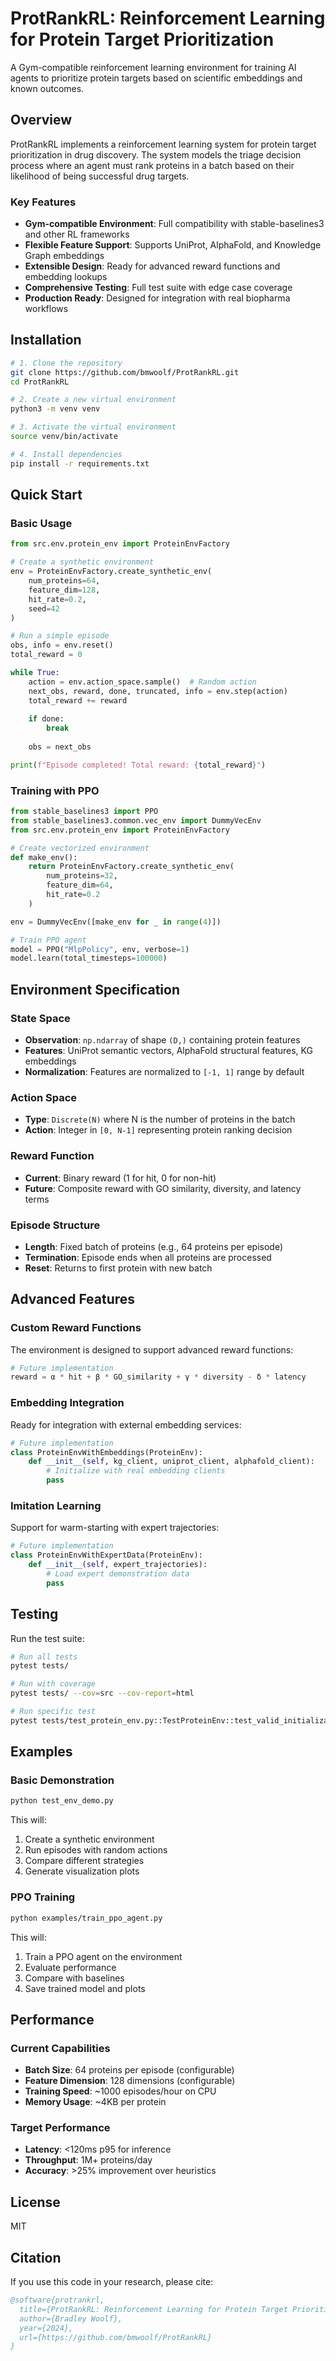 # ProtRankRL: Reinforcement Learning for Protein Target Prioritization

A Gym-compatible reinforcement learning environment for training AI agents to prioritize protein targets based on scientific embeddings and known outcomes.

## Overview

ProtRankRL implements a reinforcement learning system for protein target prioritization in drug discovery. The system models the triage decision process where an agent must rank proteins in a batch based on their likelihood of being successful drug targets.

### Key Features

- **Gym-compatible Environment**: Full compatibility with stable-baselines3 and other RL frameworks
- **Flexible Feature Support**: Supports UniProt, AlphaFold, and Knowledge Graph embeddings
- **Extensible Design**: Ready for advanced reward functions and embedding lookups
- **Comprehensive Testing**: Full test suite with edge case coverage
- **Production Ready**: Designed for integration with real biopharma workflows

## Installation

```bash
# 1. Clone the repository
git clone https://github.com/bmwoolf/ProtRankRL.git
cd ProtRankRL

# 2. Create a new virtual environment
python3 -m venv venv

# 3. Activate the virtual environment
source venv/bin/activate

# 4. Install dependencies
pip install -r requirements.txt
```

## Quick Start

### Basic Usage

```python
from src.env.protein_env import ProteinEnvFactory

# Create a synthetic environment
env = ProteinEnvFactory.create_synthetic_env(
    num_proteins=64,
    feature_dim=128,
    hit_rate=0.2,
    seed=42
)

# Run a simple episode
obs, info = env.reset()
total_reward = 0

while True:
    action = env.action_space.sample()  # Random action
    next_obs, reward, done, truncated, info = env.step(action)
    total_reward += reward
    
    if done:
        break
    
    obs = next_obs

print(f"Episode completed! Total reward: {total_reward}")
```

### Training with PPO

```python
from stable_baselines3 import PPO
from stable_baselines3.common.vec_env import DummyVecEnv
from src.env.protein_env import ProteinEnvFactory

# Create vectorized environment
def make_env():
    return ProteinEnvFactory.create_synthetic_env(
        num_proteins=32,
        feature_dim=64,
        hit_rate=0.2
    )

env = DummyVecEnv([make_env for _ in range(4)])

# Train PPO agent
model = PPO("MlpPolicy", env, verbose=1)
model.learn(total_timesteps=100000)
```

## Environment Specification

### State Space
- **Observation**: `np.ndarray` of shape `(D,)` containing protein features
- **Features**: UniProt semantic vectors, AlphaFold structural features, KG embeddings
- **Normalization**: Features are normalized to `[-1, 1]` range by default

### Action Space
- **Type**: `Discrete(N)` where N is the number of proteins in the batch
- **Action**: Integer in `[0, N-1]` representing protein ranking decision

### Reward Function
- **Current**: Binary reward (1 for hit, 0 for non-hit)
- **Future**: Composite reward with GO similarity, diversity, and latency terms

### Episode Structure
- **Length**: Fixed batch of proteins (e.g., 64 proteins per episode)
- **Termination**: Episode ends when all proteins are processed
- **Reset**: Returns to first protein with new batch


## Advanced Features

### Custom Reward Functions

The environment is designed to support advanced reward functions:

```python
# Future implementation
reward = α * hit + β * GO_similarity + γ * diversity - δ * latency
```

### Embedding Integration

Ready for integration with external embedding services:

```python
# Future implementation
class ProteinEnvWithEmbeddings(ProteinEnv):
    def __init__(self, kg_client, uniprot_client, alphafold_client):
        # Initialize with real embedding clients
        pass
```

### Imitation Learning

Support for warm-starting with expert trajectories:

```python
# Future implementation
class ProteinEnvWithExpertData(ProteinEnv):
    def __init__(self, expert_trajectories):
        # Load expert demonstration data
        pass
```

## Testing

Run the test suite:

```bash
# Run all tests
pytest tests/

# Run with coverage
pytest tests/ --cov=src --cov-report=html

# Run specific test
pytest tests/test_protein_env.py::TestProteinEnv::test_valid_initialization
```

## Examples

### Basic Demonstration

```bash
python test_env_demo.py
```

This will:
1. Create a synthetic environment
2. Run episodes with random actions
3. Compare different strategies
4. Generate visualization plots

### PPO Training

```bash
python examples/train_ppo_agent.py
```

This will:
1. Train a PPO agent on the environment
2. Evaluate performance
3. Compare with baselines
4. Save trained model and plots

## Performance

### Current Capabilities
- **Batch Size**: 64 proteins per episode (configurable)
- **Feature Dimension**: 128 dimensions (configurable)
- **Training Speed**: ~1000 episodes/hour on CPU
- **Memory Usage**: ~4KB per protein

### Target Performance
- **Latency**: <120ms p95 for inference
- **Throughput**: 1M+ proteins/day
- **Accuracy**: >25% improvement over heuristics

## License

MIT

## Citation

If you use this code in your research, please cite:

```bibtex
@software{protrankrl,
  title={ProtRankRL: Reinforcement Learning for Protein Target Prioritization},
  author={Bradley Woolf},
  year={2024},
  url={https://github.com/bmwoolf/ProtRankRL}
}
```